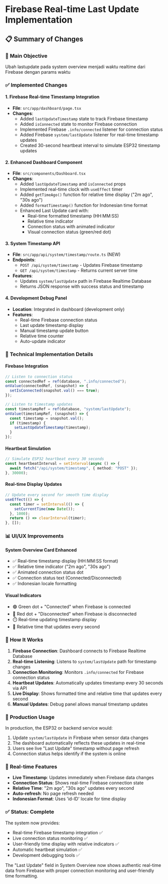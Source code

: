 # Firebase Real-time Last Update Implementation

## 📋 Summary of Changes

### 🎯 **Main Objective**

Ubah lastupdate pada system overview menjadi waktu realtime dari Firebase dengan params waktu

### ✅ **Implemented Changes**

#### 1. **Firebase Real-time Timestamp Integration**

- **File**: `src/app/dashboard/page.tsx`
- **Changes**:
  - Added `lastUpdateTimestamp` state to track Firebase timestamp
  - Added `isConnected` state to monitor Firebase connection
  - Implemented Firebase `.info/connected` listener for connection status
  - Added Firebase `system/lastUpdate` listener for real-time timestamp updates
  - Created 30-second heartbeat interval to simulate ESP32 timestamp updates

#### 2. **Enhanced Dashboard Component**

- **File**: `src/components/Dashboard.tsx`
- **Changes**:
  - Added `lastUpdateTimestamp` and `isConnected` props
  - Implemented real-time clock with `useEffect` timer
  - Added `getTimeAgo()` function for relative time display ("2m ago", "30s ago")
  - Added `formatTimestamp()` function for Indonesian time format
  - Enhanced Last Update card with:
    - Real-time formatted timestamp (HH:MM:SS)
    - Relative time indicator
    - Connection status with animated indicator
    - Visual connection status (green/red dot)

#### 3. **System Timestamp API**

- **File**: `src/app/api/system/timestamp/route.ts` (NEW)
- **Endpoints**:
  - `POST /api/system/timestamp` - Updates Firebase timestamp
  - `GET /api/system/timestamp` - Returns current server time
- **Features**:
  - Updates `system/lastUpdate` path in Firebase Realtime Database
  - Returns JSON response with success status and timestamp

#### 4. **Development Debug Panel**

- **Location**: Integrated in dashboard (development only)
- **Features**:
  - Real-time Firebase connection status
  - Last update timestamp display
  - Manual timestamp update button
  - Relative time counter
  - Auto-update indicator

### 🔧 **Technical Implementation Details**

#### **Firebase Integration**

```typescript
// Listen to connection status
const connectedRef = ref(database, ".info/connected");
onValue(connectedRef, (snapshot) => {
  setIsConnected(snapshot.val() === true);
});

// Listen to timestamp updates
const timestampRef = ref(database, "system/lastUpdate");
onValue(timestampRef, (snapshot) => {
  const timestamp = snapshot.val();
  if (timestamp) {
    setLastUpdateTimestamp(timestamp);
  }
});
```

#### **Heartbeat Simulation**

```typescript
// Simulate ESP32 heartbeat every 30 seconds
const heartbeatInterval = setInterval(async () => {
  await fetch("/api/system/timestamp", { method: "POST" });
}, 30000);
```

#### **Real-time Display Updates**

```typescript
// Update every second for smooth time display
useEffect(() => {
  const timer = setInterval(() => {
    setCurrentTime(new Date());
  }, 1000);
  return () => clearInterval(timer);
}, []);
```

### 📊 **UI/UX Improvements**

#### **System Overview Card Enhanced**

- ✅ Real-time timestamp display (HH:MM:SS format)
- ✅ Relative time indicator ("2m ago", "30s ago")
- ✅ Animated connection status dot
- ✅ Connection status text (Connected/Disconnected)
- ✅ Indonesian locale formatting

#### **Visual Indicators**

- 🟢 Green dot + "Connected" when Firebase is connected
- 🔴 Red dot + "Disconnected" when Firebase is disconnected
- ⏱️ Real-time updating timestamp display
- 📅 Relative time that updates every second

### 🚀 **How It Works**

1. **Firebase Connection**: Dashboard connects to Firebase Realtime Database
2. **Real-time Listening**: Listens to `system/lastUpdate` path for timestamp changes
3. **Connection Monitoring**: Monitors `.info/connected` for Firebase connection status
4. **Heartbeat Updates**: Automatically updates timestamp every 30 seconds via API
5. **Live Display**: Shows formatted time and relative time that updates every second
6. **Manual Updates**: Debug panel allows manual timestamp updates

### 📱 **Production Usage**

In production, the ESP32 or backend service would:

1. Update `system/lastUpdate` in Firebase when sensor data changes
2. The dashboard automatically reflects these updates in real-time
3. Users see live "Last Update" timestamp without page refresh
4. Connection status helps identify if the system is online

### 🔄 **Real-time Features**

- **Live Timestamp**: Updates immediately when Firebase data changes
- **Connection Status**: Shows real-time Firebase connection state
- **Relative Time**: "2m ago", "30s ago" updates every second
- **Auto-refresh**: No page refresh needed
- **Indonesian Format**: Uses 'id-ID' locale for time display

### ✅ **Status: Complete**

The system now provides:

- Real-time Firebase timestamp integration ✅
- Live connection status monitoring ✅
- User-friendly time display with relative indicators ✅
- Automatic heartbeat simulation ✅
- Development debugging tools ✅

The "Last Update" field in System Overview now shows authentic real-time data from Firebase with proper connection monitoring and user-friendly time formatting.
